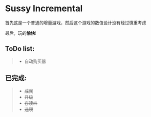 # Sussy Incremental
首先这是一个普通的增量游戏，然后这个游戏的数值设计没有经过慎重考虑

最后，玩的**愉快**!

ToDo list:
---
> * 自动购买器

已完成:
---
> * ~~成就~~
> * ~~升级~~
> * ~~存读档~~
> * ~~选项~~